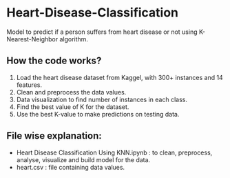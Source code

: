 # Heart-Disease-Classification
Model to predict if a person suffers from heart disease or not using K-Nearest-Neighbor algorithm.

## How the code works?
1. Load the heart disease dataset from Kaggel, with 300+ instances and 14 features.
2. Clean and preprocess the data values.
3. Data visualization to find number of instances in each class.
4. Find the best value of K for the dataset.
5. Use the best K-value to make predictions on testing data.


## File wise explanation:
* Heart Disease Classification Using KNN.ipynb : to clean, preprocess, analyse, visualize and build model for the data.
* heart.csv : file containing data values.
